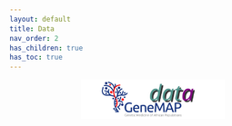 ```yaml
---
layout: default
title: Data
nav_order: 2
has_children: true
has_toc: true
---
```


<p align="center"><img src="../assets/img/genemap-data.svg" height="50%" width="50%"></p>



